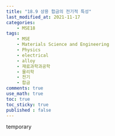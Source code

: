 ```yaml
---
title: "18.9 상용 합금의 전기적 특성"
last_modified_at: 2021-11-17
categories:
    - MSE18
tags:
    - MSE
    - Materials Science and Engineering
    - Physics
    - electrical
    - alloy
    - 재료과학과공학
    - 물리학
    - 전기
    - 합금
comments: true
use_math: true
toc: true
toc_sticky: true
published : false
---
```


temporary